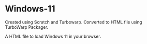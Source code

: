 # Windows-11
Created using Scratch and Turbowarp. 
Converted to HTML file using TurboWarp Packager.

A HTML file to load Windows 11 in your browser.

